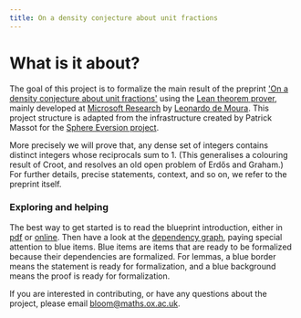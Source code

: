 ```yaml
---
title: On a density conjecture about unit fractions
---
```

# What is it about?

The goal of this project is to formalize the main result of the preprint
['On a density conjecture about unit fractions'](https://arxiv.org/abs/2112.03726)
using the [Lean theorem prover](https://leanprover.github.io/), 
mainly developed at [Microsoft Research](https://www.microsoft.com/en-us/research/) 
by [Leonardo de Moura](https://leodemoura.github.io/).
This project structure is adapted from the infrastructure created by Patrick Massot 
for the [Sphere Eversion project](https://github.com/leanprover-community/sphere-eversion).


More precisely we will prove that, any dense set of integers contains
distinct integers whose reciprocals sum to 1. (This generalises a colouring
result of Croot, and resolves an old open problem of Erdős and Graham.) For further
details, precise statements, context, and so on, we refer to the preprint itself.

### Exploring and helping

The best way to get started is to read the blueprint introduction,
either in [pdf](blueprint.pdf) or [online](blueprint/sect0001.html).
Then have a look at the [dependency graph](blueprint/dep_graph.html),
paying special attention to blue items. 
Blue items are items that are ready to be formalized because their
dependencies are formalized.
For lemmas, a blue border means the statement is ready for formalization,
and a blue background means the proof is ready for formalization.

If you are interested in contributing, or have any questions about the project,
please email bloom@maths.ox.ac.uk. 
